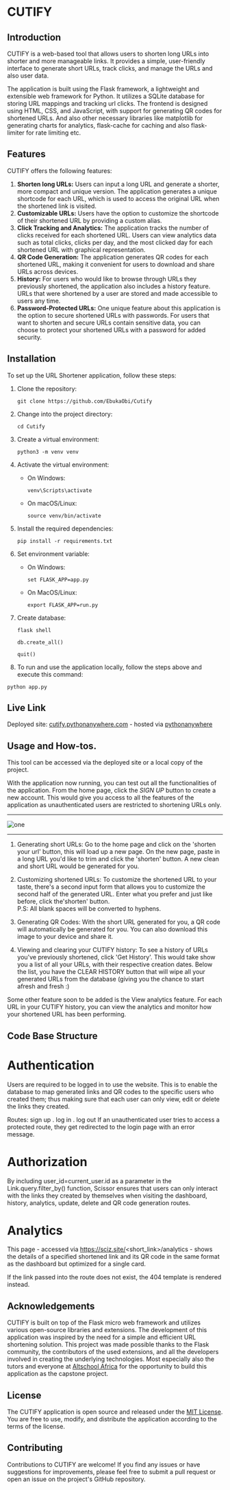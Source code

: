 # CUTIFY

## Introduction
CUTIFY is a web-based tool that allows users to shorten long URLs into shorter and more manageable links. It provides a simple, user-friendly interface to generate short URLs, track clicks, and manage the URLs and also user data.

The application is built using the Flask framework, a lightweight and extensible web framework for Python. It utilizes a SQLite database for storing URL mappings and tracking url clicks. The frontend is designed using HTML, CSS, and JavaScript, with support for generating QR codes for shortened URLs. And also other necessary libraries like matplotlib for generating charts for analytics, flask-cache for caching and also flask-limiter for rate limiting etc.

## Features
CUTIFY offers the following features:

1. **Shorten long URLs:** Users can input a long URL and generate a shorter, more compact and unique version. The application generates a unique shortcode for each URL, which is used to access the original URL when the shortened link is visited.
2. **Customizable URLs:** Users have the option to customize the shortcode of their shortened URL by providing a custom alias.
3. **Click Tracking and Analytics:** The application tracks the number of clicks received for each shortened URL. Users can view analytics data such as total clicks, clicks per day, and the most clicked day for each shortened URL with graphical representation.
4. **QR Code Generation:** The application generates QR codes for each shortened URL, making it convenient for users to download and share URLs across devices.
5. **History:** For users who would like to browse through URLs they previously shortened, the application also includes a history feature. URLs that were shortened by a user are stored and made accessible to users any time.  
6. **Password-Protected URLs:** One unique feature about this application is the option to secure shortened URLs 
   with passwords. For users that want to shorten and secure URLs contain sensitive data, you can choose to protect 
   your shortened URLs with a password 
   for added security. 

## Installation
To set up the URL Shortener application, follow these steps:

1. Clone the repository:
   ```
   git clone https://github.com/EbukaObi/Cutify
   ```
2. Change into the project directory:
   ```
   cd Cutify
   ```
3. Create a virtual environment:
   ```
   python3 -m venv venv
   ```
4. Activate the virtual environment:
   - On Windows:
     ```
     venv\Scripts\activate
     ```
   - On macOS/Linux:
     ```
     source venv/bin/activate
     ```
5. Install the required dependencies:
   ```
   pip install -r requirements.txt
   ```
6. Set environment variable:
   - On Windows:
     ```
     set FLASK_APP=app.py
     ```
   - On MacOS/Linux:
     ```
     export FLASK_APP=run.py
     ```
7. Create database:
   ```
   flask shell
  
   db.create_all()
   
   quit()
   ```

8. To run and use the application locally, follow the steps above and execute this command:

```
python app.py
```

## Live Link

Deployed site: [cutify.pythonanywhere.com](https://cutify.pythonanywhere.com/) - hosted via [pythonanywhere](https://www.pythonanywhere.com) 


## Usage and How-tos.

This tool can be accessed via the deployed site or a local copy of the project.

With the application now running, you can test out all the functionalities of the application. 
From the home page, click the _SIGN UP_ button to create a new account. This would give you access to all the 
features of the application as unauthenticated users are restricted to shortening URLs only. 
***

![one](https://github.com/EbukaObi/Cutify/assets/90873641/323063f5-841f-4cfd-8e1e-24fadec2740e)

***
1. Generating short URLs: Go to the home page and click on the 'shorten your url' button, this will load up a new page.
   On the new page, paste in a long URL you'd like to trim and click the 'shorten' button. A new clean and short URL would be generated for you.
   
3. Customizing shortened URLs: To customize the shortened URL to your taste, there's a second input form that allows you
   to customize
   the second half of the generated URL. Enter what you prefer and just like before, click the'shorten' button.
   <br> P.S: All blank spaces will be converted to hyphens.
4. Generating QR Codes: With the short URL generated for you, a QR code will automatically be generated for you. You can also download this image to your         device and share it. 
5. Viewing and clearing your CUTIFY history: To see a history of URLs you've previously shortened, click
   'Get History'. This would take show you a list of all your URLs, with their respective creation dates. 
   Below the list, you have the CLEAR HISTORY button that will wipe all your generated URLs from the database (giving 
   you the chance to start afresh and fresh :)

Some other feature soon to be added is the View analytics feature. For each URL in your CUTIFY history, you can view the analytics and monitor how your        shortened URL has been performing.

## Code Base Structure

# Authentication
Users are required to be logged in to use the website. This is to enable the database to map generated links and QR codes to the specific users who created them; thus making sure that each user can only view, edit or delete the links they created.<br>

Routes: sign up . log in . log out
If an unauthenticated user tries to access a protected route, they get redirected to the login page with an error message.

# Authorization
By including user_id=current_user.id as a parameter in the Link.query.filter_by() function, Scissor ensures that users can only interact with the links they created by themselves when visiting the dashboard, history, analytics, update, delete and QR code generation routes.

# Analytics
This page - accessed via https://sciz.site/<short_link>/analytics - shows the details of a specified shortened link and its QR code in the same format as the dashboard but optimized for a single card. <br>

If the link passed into the route does not exist, the 404 template is rendered instead.

## Acknowledgements
CUTIFY is built on top of the Flask micro web framework and utilizes various open-source libraries and 
extensions. The development of this application was inspired by the need for a simple and efficient URL shortening 
solution. This project was made possible thanks to the Flask community, the contributors of the used extensions, and all the developers 
involved in creating the underlying technologies. Most especially also the tutors and everyone at [Altschool Africa](https://altschoolafrica.com) for the opportunity to build this application as the capstone project.

## License
The CUTIFY application is open source and released under the [MIT License](LICENSE). You are free to use, modify, and distribute the application according to the terms of the license.

## Contributing
Contributions to CUTIFY are welcome! If you find any issues or have suggestions for improvements, please feel free to submit a pull request or open an issue on the project's GitHub repository.
